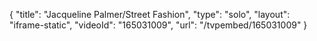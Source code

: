 {
    "title": "Jacqueline Palmer\/Street Fashion",
    "type": "solo",
    "layout": "iframe-static",
    "videoId": "165031009",
    "url": "\/tvpembed\/165031009"
}
